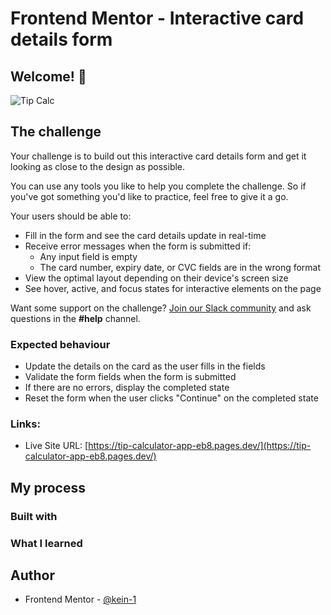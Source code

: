 # Frontend Mentor - Interactive card details form


## Welcome! 👋


![Tip Calc](https://user-images.githubusercontent.com/87039063/184502180-0dfa639f-646e-4b23-985c-b30cda555a81.png)


## The challenge

Your challenge is to build out this interactive card details form and get it looking as close to the design as possible.

You can use any tools you like to help you complete the challenge. So if you've got something you'd like to practice, feel free to give it a go.

Your users should be able to: 

- Fill in the form and see the card details update in real-time
- Receive error messages when the form is submitted if:
  - Any input field is empty
  - The card number, expiry date, or CVC fields are in the wrong format
- View the optimal layout depending on their device's screen size
- See hover, active, and focus states for interactive elements on the page

Want some support on the challenge? [Join our Slack community](https://www.frontendmentor.io/slack) and ask questions in the **#help** channel.

### Expected behaviour

- Update the details on the card as the user fills in the fields
- Validate the form fields when the form is submitted
- If there are no errors, display the completed state
- Reset the form when the user clicks "Continue" on the completed state



### Links:

- Live Site URL: [https://tip-calculator-app-eb8.pages.dev/](https://tip-calculator-app-eb8.pages.dev/)

## My process

### Built with


### What I learned



## Author

- Frontend Mentor - [@kein-1](https://www.frontendmentor.io/profile/kein-1)
